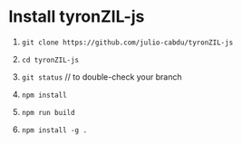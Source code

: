# Install tyronZIL-js

1. ```git clone https://github.com/julio-cabdu/tyronZIL-js```

2. ```cd tyronZIL-js```

3. ```git status``` // to double-check your branch

4. ```npm install```

5. ```npm run build```

6. ```npm install -g .```